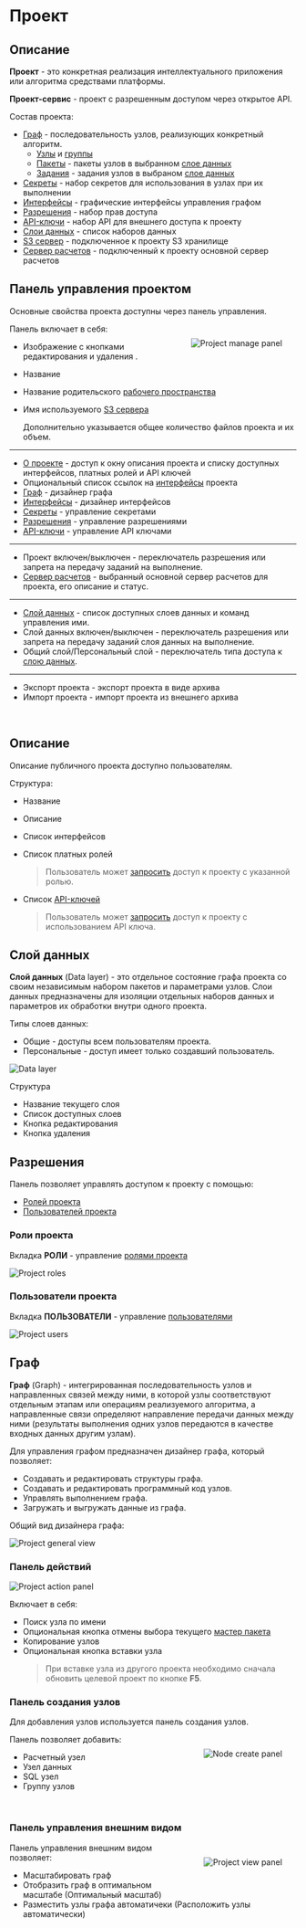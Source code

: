 # Проект

## Описание

**Проект** - это конкретная реализация интеллектуального приложения или алгоритма средствами платформы.

**Проект-сервис** - проект с разрешенным доступом через открытое API.

Состав проекта:

- [Граф](#граф) - последовательность узлов, реализующих конкретный алгоритм.
  - [Узлы](./nodes.md) и [группы](./nodes.md#группа)
  - [Пакеты](./package.md) - пакеты узлов в выбранном [слое данных][3]
  - [Задания](./job.md) - задания узлов в выбраном [слое данных][3]
- [Секреты](./secrets.md) - набор секретов для использования в узлах при их выполнении
- [Интерфейсы](./interface.md) - графические интерфейсы управления графом
- [Разрешения](#разрешения) - набор прав доступа
- [API-ключи](./api_keys.md) - набор API для внешнего доступа к проекту
- [Слои данных][3] - список наборов данных
- [S3 сервер](./s3.md) - подключенное к проекту S3 хранилище
- [Cервер расчетов](./executor.md) - подключенный к проекту основной сервер расчетов

## Панель управления проектом

Основные свойства проекта доступны через панель управления.

<img src="/images/common/project_manage_panel.png" align="right" alt="Project manage panel" style="margin: 5%;">

Панель включает в себя:

- Изображение с кнопками редактирования <span class="iconify-inline" data-icon="mdi:pencil"></span> и удаления <span class="iconify-inline" data-icon="mdi:delete"></span>.
- Название
- <span class="iconify-inline" data-icon="mdi:notebook"></span> Название родительского [рабочего пространства](#workspace.md)
- <span class="iconify-inline" data-icon="mdi:folder-network"></span> Имя используемого [S3 сервера](./s3.md)

  Дополнительно указывается общее количество файлов проекта и их объем.

---

- <span class="iconify-inline" data-icon="mdi:information"></span> [О проекте](#описание) - доступ к окну описания проекта и списку доступных интерфейсов, платных ролей и API ключей
- Опциональный список ссылок на [интерфейсы](./interface.md) проекта
- <span class="iconify-inline" data-icon="mdi:sitemap"></span> [Граф](#граф) - дизайнер графа
- <span class="iconify-inline" data-icon="mdi:view-dashboard-edit"></span> [Интерфейсы](./interface.md) - дизайнер интерфейсов
- <span class="iconify-inline" data-icon="mdi:eye-off"></span> [Секреты](./secrets.md) - управление секретами
- <span class="iconify-inline" data-icon="mdi:shield-account"></span> [Разрешения](#разрешения) - управление разрешениями
- <span class="iconify-inline" data-icon="mdi:shield-key"></span> [API-ключи](./api_keys.md) - управление API ключами

---

- <span class="iconify-inline" data-icon="mdi:power"></span> Проект включен/выключен - переключатель разрешения или запрета на передачу заданий на выполнение.
- <span class="iconify-inline" data-icon="mdi:server"></span> [Cервер расчетов](./executor.md) - выбранный основной сервер расчетов для проекта, его описание и статус.

---

- <span class="iconify-inline" data-icon="mdi:layers"></span> [Слой данных][3] - список доступных слоев данных и команд управления ими.
- <span class="iconify-inline" data-icon="mdi:power"></span> Слой данных включен/выключен - переключатель разрешения или запрета на передачу заданий слоя данных на выполнение.
- <span class="iconify-inline" data-icon="mdi:account-eye"></span> Общий слой/Персональный слой - переключатель типа доступа к [слою данных][3].

---

- <span class="iconify-inline" data-icon="mdi:file-export"></span> Экспорт проекта - экспорт проекта в виде архива
- <span class="iconify-inline" data-icon="mdi:file-import"></span> Импорт проекта - импорт проекта из внешнего архива

<br clear="right"/>

## Описание

Описание публичного проекта доступно пользователям.

Структура:

- Название
- Описание
- <span class="iconify-inline" data-icon="mdi:view-dashboard-edit"></span> Список интерфейсов
- <span class="iconify-inline" data-icon="mdi:ticket-account"></span> Список платных ролей

  > Пользователь может [запросить][1] доступ к проекту с указанной ролью.

- <span class="iconify-inline" data-icon="mdi:shield-key"></span> Список [API-ключей](./api_keys.md)

  > Пользователь может [запросить][2] доступ к проекту с использованием API ключа.

## Слой данных

**Слой данных** (Data layer) - это отдельное состояние графа проекта со своим независимым набором пакетов и параметрами узлов. Слои данных предназначены для изоляции отдельных наборов данных и параметров их обработки внутри одного проекта.

Типы слоев данных:

- Общие - доступы всем пользователям проекта.
- Персональные - доступ имеет только создавший пользователь.

![Data layer](/images/common/datalayer.png)

Структура

- Название текущего слоя
- <span class='iconify-inline' data-icon='mdi:menu-down'></span> Список доступных слоев
- <span class='iconify-inline' data-icon='mdi:pencil'></span> Кнопка редактирования
- <span class='iconify-inline' data-icon='mdi:delete'></span> Кнопка удаления

## Разрешения

Панель позволяет управлять доступом к проекту с помощью:

- [Ролей проекта](#роли-проекта)
- [Пользователей проекта](#пользователи-проекта)

### Роли проекта

Вкладка **РОЛИ** - yправление [ролями проекта](/docs/desc/project_role.md)

![Project roles](/images/common/permissions_roles.png)

### Пользователи проекта

Вкладка **ПОЛЬЗОВАТЕЛИ** - управление [пользователями](/docs/desc/project_user.md)

![Project users](/images/common/permissions_users.png)

## Граф

**Граф** (Graph) - интегрированная последовательность узлов и направленных связей между ними, в которой узлы соответствуют отдельным этапам или операциям реализуемого алгоритма, а направленные связи определяют направление передачи данных между ними (результаты выполнения одних узлов передаются в качестве входных данных другим узлам).

Для управления графом предназначен дизайнер графа, который позволяет:

- Cоздавать и редактировать структуры графа.
- Создавать и редактировать программный код узлов.
- Управлять выполнением графа.
- Загружать и выгружать данные из графа.

Общий вид дизайнера графа:

![Project general view](./images/project/general.png)

### Панель действий

![Project action panel](/images/common/project_action_panel.png)

Включает в себя:

- <span class="iconify-inline" data-icon="mdi:magnify"></span> Поиск узла по имени
- <span class="iconify-inline" data-icon="mdi:pin-off" style="color: red"></span> Опциональная кнопка отмены выбора текущего [мастер пакета](/docs/desc/nodes.md#пакеты)
- <span class="iconify-inline" data-icon="mdi:content-copy"></span> Копирование узлов
- <span class="iconify-inline" data-icon="mdi:content-paste"></span> Опциональная кнопка вставки узла
  > При вставке узла из другого проекта необходимо сначала обновить целевой проект по кнопке **F5**.

### Панель создания узлов

Для добавления узлов используется панель создания узлов.

<img src="./images/project/create_panel.png" align="right" alt="Node create panel" style="margin: 5%;">

Панель позволяет добавить:

- <span class="iconify-inline" data-icon="mdi:kubernetes"></span> Расчетный узел
- <span class="iconify-inline" data-icon="mdi:download-circle"></span> Узел данных
- <span class="iconify-inline" data-icon="mdi:database"></span> SQL узел
- <span class="iconify-inline" data-icon="mdi:group"></span> Группу узлов

<br clear="right"/>

### Панель управления внешним видом

<img src="./images/project/view_panel.png" align="right" alt="Project view panel" style="margin: 5%;">

Панель управления внешним видом позволяет:

- <span class="iconify-inline" data-icon="mdi:magnify-plus"></span> <span class="iconify-inline" data-icon="mdi:magnify-minus"></span> Масштабировать граф
- <span class="iconify-inline" data-icon="mdi:magnify-scan"></span> Отобразить граф в оптимальном масштабе (Оптимальный масштаб)
- <span class="iconify-inline" data-icon="mdi:auto-fix"></span> Разместить узлы графа автоматичеки (Расположить узлы автоматически)

<br clear="right"/>

[1]: /docs/instructions/role.md#запрос-платнои-роли
[2]: /docs/instructions/api_keys.md#запрос-ключа
[3]: #слои-данных
